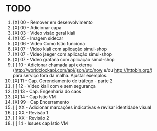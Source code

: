 # TODO

1. [X] 00 - Remover em desenvolvimento
2. [X] 00 - Adicionar capa
3. [X] 03 - Video visão geral kiali
4. [X] 05 - Imagem sidecar
5. [X] 06 - Video Como Istio funciona
6. [X] 07 - Video kiali com aplicação simul-shop
7. [X] 07 - Video jaeger com aplicação simul-shop
8. [X] 07 - Video grafana com aplicação simul-shop
9. [ ] 10 - Adicionar chamada api externa (http://worldclockapi.com/api/json/utc/now e/ou http://httpbin.org/) para serviço fora da malha. Ajustar exemplos.
10. [X] 11 - Cap. Gerenciamento de tráfego - parte 2
11. [ ] 12 - Video kiali com e sem segurança
12. [X] 13 - Cap. Engenharia do caos
13. [X] 14 - Cap Istio VM
14. [X] 99 - Cap Encerramento
15. [ ] XX - Adicionar marcações indicativas e revisar identidade visual
16. [ ] XX - Revisão 1
17. [ ] XX - Revisão 2
18. [ ] 14 - Issues cap Istio VM
